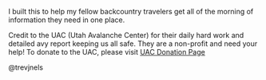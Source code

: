 I built this to help my fellow backcountry travelers get all of the morning of information they need in one place. 


Credit to the UAC (Utah Avalanche Center) for their daily hard work and detailed avy report keeping us all safe. They are a non-profit and need your help! To donate to the UAC, please visit [UAC Donation Page](https://utahavalanchecenter.org/)


@trevjnels